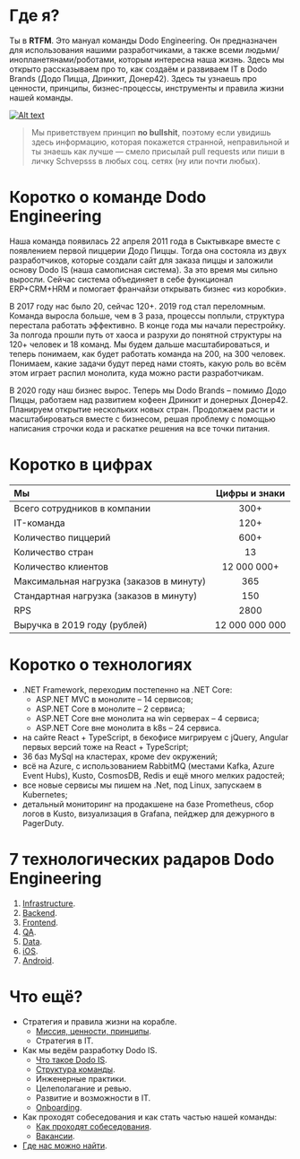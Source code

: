 # Где я?

Ты в **RTFM**. Это мануал команды Dodo Engineering. Он предназначен для использования нашими разработчиками, а также всеми людьми/инопланетянами/роботами, которым интересна наша жизнь. Здесь мы открыто рассказываем про то, как создаём и развиваем IT в Dodo Brands (Додо Пицца, Дринкит, Донер42). Здесь ты узнаешь про ценности, принципы, бизнес-процессы, инструменты и правила жизни нашей команды.

[![Alt text](https://habrastorage.org/webt/dq/fk/lx/dqfklxfcw8pvmqisgolywi9xytg.png)](http://dodo.dev/)

> Мы приветствуем принцип **no bullshit**, поэтому если увидишь здесь информацию, которая покажется странной, неправильной и ты знаешь как лучше — смело присылай pull requests или пиши в личку Schvepsss в любых соц. сетях (ну или почти любых).

# Коротко о команде Dodo Engineering

Наша команда появилась 22 апреля 2011 года в Сыктывкаре вместе с появлением первой пиццерии Додо Пиццы. Тогда она состояла из двух разработчиков, которые создали сайт для заказа пиццы и заложили основу Dodo IS (наша самописная система). За это время мы сильно выросли. Сейчас система объединяет в себе функционал ERP+CRM+HRM и помогает франчайзи открывать бизнес «из коробки».

В 2017 году нас было 20, сейчас 120+. 2019 год стал переломным. Команда выросла больше, чем в 3 раза, процессы поплыли, структура перестала работать эффективно. В конце года мы начали перестройку. За полгода прошли путь от хаоса и разрухи до понятной структуры на 120+ человек и 18 команд. Мы будем дальше масштабироваться, и теперь понимаем, как будет работать команда на 200, на 300 человек. Понимаем, какие задачи будут перед нами стоять, какую роль во всём этом играет распил монолита, куда можно расти разработчикам.

В 2020 году наш бизнес вырос. Теперь мы Dodo Brands – помимо Додо Пиццы, работаем над развитием кофеен Дринкит и донерных Донер42. Планируем открытие нескольких новых стран. Продолжаем расти и масштабироваться вместе с бизнесом, решая проблему с помощью написания строчки кода и раскатке решения на все точки питания.

# Коротко в цифрах

| Мы | Цифры и знаки|
|:------------- |:---------------:|
| Всего сотрудников в компании | 300+ |
|IT-команда | 120+ |
|Количество пиццерий | 600+ |
|Количество стран | 13 |
|Количество клиентов | 12 000 000+ |
|Максимальная нагрузка (заказов в минуту) | 365 |
|Стандартная нагрузка (заказов в минуту) | 150 |
|RPS | 2800 |
|Выручка в 2019 году (рублей) | 12 000 000 000 |

# Коротко о технологиях

* .NET Framework, переходим постепенно на .NET Core:
  * ASP.NET MVC в монолите – 14 сервисов;
  * ASP.NET Core в монолите – 2 сервиса;
  * ASP.NET Core вне монолита на win серверах – 4 сервиса;
  * ASP.NET Core вне монолита в k8s – 24 сервиса.
* на сайте React + TypeScript, в бекофисе мигрируем с jQuery, Angular первых версий тоже на React + TypeScript;
* 36 баз MySql на кластерах, кроме dev окружений;
* всё на Azure, с использованием RabbitMQ (местами Kafka, Azure Event Hubs), Kusto, CosmosDB, Redis и ещё много мелких радостей;
* все новые сервисы мы пишем на .Net, под Linux, запускаем в Kubernetes;
* детальный мониторинг на продакшене на базе Prometheus, сбор логов в Kusto, визуализация в Grafana, пейджер для дежурного в PagerDuty.

# 7 технологических радаров Dodo Engineering

1. [Infrastructure](https://radar.thoughtworks.com/?sheetId=https://docs.google.com/spreadsheets/d/1ztSpWjMYITWqemHAWOQvKZif308NzDSKsqmdBAA8EE4&sheetName=Jun%2C%202020).
2. [Backend](https://radar.thoughtworks.com/?sheetId=https%3A%2F%2Fdocs.google.com%2Fspreadsheets%2Fd%2F18Q1uHEuyqqS3tttHHnHXBX1HGoKZ2QfSirTsPyiClTM%2Fedit%23gid%3D0).
3. [Frontend](https://radar.thoughtworks.com/?sheetId=https%3A%2F%2Fdocs.google.com%2Fspreadsheets%2Fd%2F15B0mJaxj8gdS4opGCsn42w3PeIAV0YCfVeEFzzcFe5w%2Fedit%23gid%3D0).
4. [QA](https://radar.thoughtworks.com/?sheetId=https%3A%2F%2Fdocs.google.com%2Fspreadsheets%2Fd%2F1Us_0_jAawz2CvGw2QWSNBBdkTszFEHU3OBIaCoBakkI%2Fedit%23gid%3D0).
5. [Data](https://radar.thoughtworks.com/?sheetId=https%3A%2F%2Fdocs.google.com%2Fspreadsheets%2Fd%2F1AlBKLqQbfXnw4GOdcsnfmWDt8gpGyp2VuezmvnsLMTo%2Fedit%23gid%3D0).
6. [iOS](https://radar.thoughtworks.com/?sheetId=https%3A%2F%2Fdocs.google.com%2Fspreadsheets%2Fd%2F1675l-O8_tuO15uGCYaevKwvuTAvLbY2GdLNwzzPSX7c%2Fedit%23gid%3D0).
7. [Android](https://radar.thoughtworks.com/?sheetId=https%3A%2F%2Fdocs.google.com%2Fspreadsheets%2Fd%2F1Gfjm3g3-u-WrZsynq7trQ3PiqQJozf7ceNy6wdUvxYk%2Fedit%23gid%3D0).

# Что ещё?

* Стратегия и правила жизни на корабле.
  * [Миссия, ценности, принципы](%D0%9C%D0%B8%D1%81%D1%81%D0%B8%D1%8F%2C%20%D1%86%D0%B5%D0%BD%D0%BD%D0%BE%D1%81%D1%82%D0%B8%20%D0%B8%20%D0%BF%D1%80%D0%B8%D0%BD%D1%86%D0%B8%D0%BF%D1%8B.md).
  * Стратегия в IT.
* Как мы ведём разработку Dodo IS.
  * [Что такое Dodo IS](https://habr.com/ru/company/dododev/blog/506136/).
  * [Структура команды](%D0%A1%D1%82%D1%80%D1%83%D0%BA%D1%82%D1%83%D1%80%D0%B0%20%D0%BA%D0%BE%D0%BC%D0%B0%D0%BD%D0%B4%D1%8B.md).
  * Инженерные практики.
  * Целеполагание и ревью.
  * Развитие и возможности в IT.
  * [Onboarding](https://habr.com/ru/company/dododev/blog/510382/).
* Как проходят собеседования и как стать частью нашей команды:
  * [Как проходят собеседования](https://habr.com/ru/company/dododev/blog/490372/).
  * [Вакансии](https://dodo.dev/manager#jobs).
* [Где нас можно найти](%D0%93%D0%B4%D0%B5%20%D0%BD%D0%B0%D1%81%20%D0%BC%D0%BE%D0%B6%D0%BD%D0%BE%20%D0%BD%D0%B0%D0%B9%D1%82%D0%B8.md).
